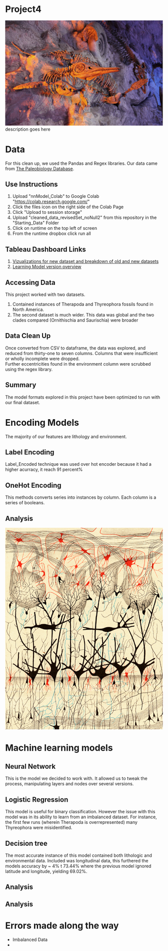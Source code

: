 # Project4
![alt text](Images/read_me_header.jpg)
description goes here

# Data
For this clean up, we used the Pandas and Regex libraries. Our data came from [The Paleobiology Database](https://paleobiodb.org/#/). 

## Use Instructions
1. Upload "nnModel_Colab" to Google Colab "https://colab.research.google.com/"
2. Click the files icon on the right side of the Colab Page
3. Click "Upload to session storage"
4. Upload "cleaned_data_revisedSet_noNull2" from this repository in the "Starting_Data" Folder
5. Click on runtime on the top left of screen
6. From the runtime dropbox click run all

## Tableau Dashboard Links
1. [Vizualizations for new dataset and breakdown of old and new datasets](https://public.tableau.com/app/profile/mitchell.knight/viz/Project4NewData/Dashboard1?publish=yes)
2. [Learning Model version overview](https://public.tableau.com/app/profile/mitchell.knight/viz/ModelStatsProject4/Dashboard1)

## Accessing Data
This project worked with two datasets.
1. Contained instances of Therapoda and Thyreophora fossils found in North America.
2. The second dataset is much wider. This data was global and the two clades compared (Ornithischia and Saurischia) were broader
   
## Data Clean Up
Once converted from CSV to dataframe, the data was explored, and reduced from thirty-one to seven columns. Columns that were insufficient or wholly incomplete were dropped.\
   Further eccentricities found in the environment column were scrubbed using the regex library.

## Summary
The model formats explored in this project have been optimized to run with our final dataset.

   
# Encoding Models
The majority of our features are lithology and environment. 
## Label Encoding
Label_Encoded technique was used over hot encoder because it had a higher acurracy, it reach 91 percent%
## OneHot Encoding
This methods converts series into instances by column. Each column is a series of booleans.

## Analysis

![alt text](Images/camillo_golgi.jpg)
# Machine learning models
## Neural Network
This is the model we decided to work with. It allowed us to tweak the process, manipulating layers and nodes over several versions. 

## Logistic Regression
This model is useful for binary classification. However the issue with this model was in its ability to learn from an imbalanced dataset. For instance, the first few runs (wherein Therapoda is overrepresented) many Thyreophora were misidentified.

## Decision tree
The most accurate instance of this model contained both lithologic and environmental data. 
Included was longitudinal data, this furthered the models accuracy by ~ 4% t 73.44% where the previous model ignored latitude and longitude, yielding 69.02%.

## Analysis

## Analysis

# Errors made along the way
- Imbalanced Data
- 

